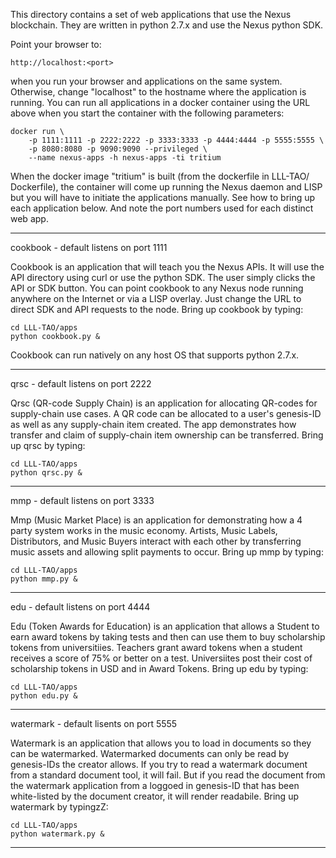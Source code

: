 This directory contains a set of web applications that use the Nexus
blockchain. They are written in python 2.7.x and use the Nexus python SDK.

Point your browser to:

    http://localhost:<port>

when you run your browser and applications on the same system. Otherwise,
change "localhost" to the hostname where the application is running. You
can run all applications in a docker container using the URL above when
you start the container with the following parameters:

    docker run \
        -p 1111:1111 -p 2222:2222 -p 3333:3333 -p 4444:4444 -p 5555:5555 \
        -p 8080:8080 -p 9090:9090 --privileged \
        --name nexus-apps -h nexus-apps -ti tritium

When the docker image "tritium" is built (from the dockerfile in LLL-TAO/
Dockerfile), the container will come up running the Nexus daemon and LISP
but you will have to initiate the applications manually. See how to bring up
each application below. And note the port numbers used for each distinct web
app.    
    
-------------------------------------------------------------------------------

cookbook - default listens on port 1111

Cookbook is an application that will teach you the Nexus APIs. It will use
the API directory using curl or use the python SDK. The user simply clicks
the API or SDK button. You can point cookbook to any Nexus node running
anywhere on the Internet or via a LISP overlay. Just change the URL to direct
SDK and API requests to the node. Bring up cookbook by typing:

    cd LLL-TAO/apps
    python cookbook.py &

Cookbook can run natively on any host OS that supports python 2.7.x.

-------------------------------------------------------------------------------
    
qrsc - default listens on port 2222

Qrsc (QR-code Supply Chain) is an application for allocating QR-codes for
supply-chain use cases. A QR code can be allocated to a user's genesis-ID as
well as any supply-chain item created. The app demonstrates how transfer and
claim of supply-chain item ownership can be transferred. Bring up qrsc by
typing:        

    cd LLL-TAO/apps
    python qrsc.py &

-------------------------------------------------------------------------------
    
mmp - default listens on port 3333

Mmp (Music Market Place) is an application for demonstrating how a 4 party
system works in the music economy. Artists, Music Labels, Distributors, and
Music Buyers interact with each other by transferring music assets and allowing
split payments to occur. Bring up mmp by typing:
    
    cd LLL-TAO/apps
    python mmp.py &
    
-------------------------------------------------------------------------------

edu - default listens on port 4444

Edu (Token Awards for Education) is an application that allows a Student to
earn award tokens by taking tests and then can use them to buy scholarship
tokens from universitiies. Teachers grant award tokens when a student receives
a score of 75% or better on a test. Universiites post their cost of scholarship
tokens in USD and in Award Tokens. Bring up edu by typing:

    cd LLL-TAO/apps
    python edu.py &

-------------------------------------------------------------------------------

watermark - default lisents on port 5555

Watermark is an application that allows you to load in documents so they
can be watermarked. Watermarked documents can only be read by genesis-IDs
the creator allows. If you try to read a watermark document from a standard
document tool, it will fail. But if you read the document from the watermark
application from a loggoed in genesis-ID that has been white-listed by the
document creator, it will render readabile. Bring up watermark by typingzZ:
    
    cd LLL-TAO/apps
    python watermark.py &

-------------------------------------------------------------------------------
